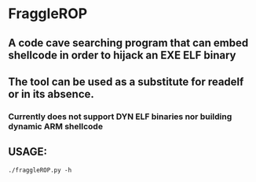 # FraggleROP

## A code cave searching program that can embed shellcode in order to hijack an EXE ELF binary

## The tool can be used as a substitute for readelf or in its absence.

### Currently does not support DYN ELF binaries nor building dynamic ARM shellcode

## USAGE:

`./fraggleROP.py -h` 

